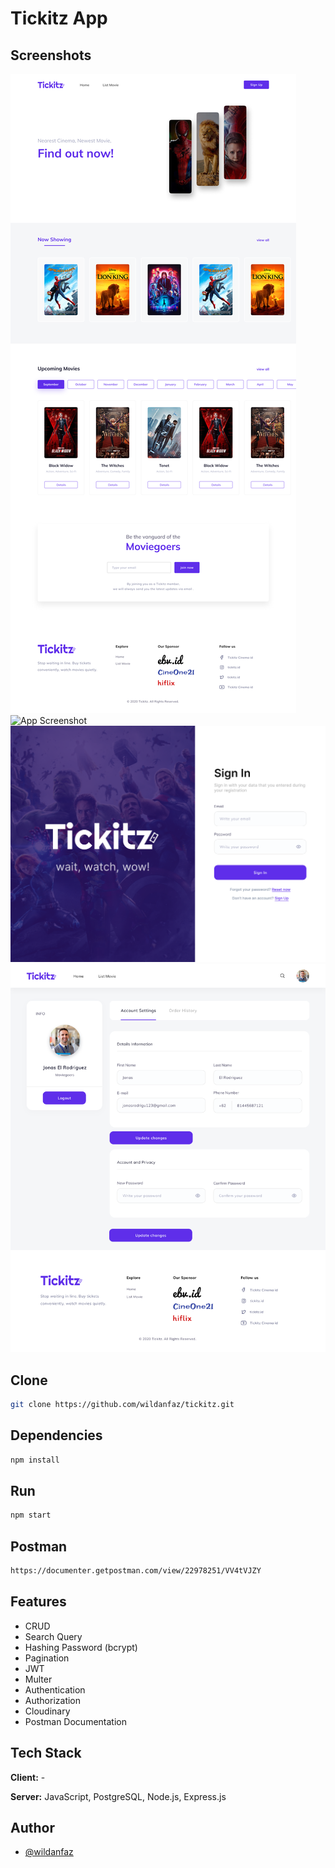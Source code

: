 # Tickitz App

## Screenshots

![App Screenshot](./images/tickitz1.png)
![App Screenshot](./images/tickitz2png)
![App Screenshot](./images/tickitz3.png)
![App Screenshot](./images/tickitz4.png)

## Clone

```bash
git clone https://github.com/wildanfaz/tickitz.git
```

## Dependencies

```bash
npm install
```

## Run

```bash
npm start
```

## Postman

```bash
https://documenter.getpostman.com/view/22978251/VV4tVJZY
```

## Features

- CRUD
- Search Query
- Hashing Password (bcrypt)
- Pagination
- JWT
- Multer
- Authentication
- Authorization
- Cloudinary
- Postman Documentation

## Tech Stack

**Client:** -

**Server:** JavaScript, PostgreSQL, Node.js, Express.js

## Author

- [@wildanfaz](https://www.github.com/wildanfaz)
